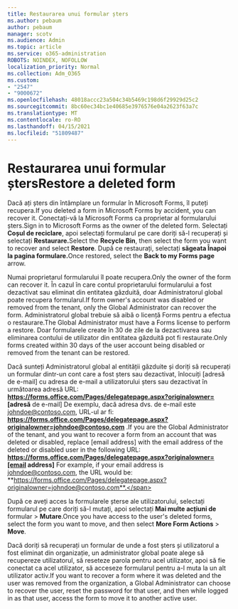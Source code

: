 ```yaml
---
title: Restaurarea unui formular șters
ms.author: pebaum
author: pebaum
manager: scotv
ms.audience: Admin
ms.topic: article
ms.service: o365-administration
ROBOTS: NOINDEX, NOFOLLOW
localization_priority: Normal
ms.collection: Adm_O365
ms.custom:
- "2547"
- "9000672"
ms.openlocfilehash: 48018accc23a504c34b5469c198d6f29929d25c2
ms.sourcegitcommit: 8bc60ec34bc1e40685e3976576e04a2623f63a7c
ms.translationtype: MT
ms.contentlocale: ro-RO
ms.lasthandoff: 04/15/2021
ms.locfileid: "51809487"
---
```

# <a name="restore-a-deleted-form"></a><span data-ttu-id="9bdde-102">Restaurarea unui formular șters</span><span class="sxs-lookup"><span data-stu-id="9bdde-102">Restore a deleted form</span></span>

<span data-ttu-id="9bdde-103">Dacă ați șters din întâmplare un formular în Microsoft Forms, îl puteți recupera.</span><span class="sxs-lookup"><span data-stu-id="9bdde-103">If you deleted a form in Microsoft Forms by accident, you can recover it.</span></span> <span data-ttu-id="9bdde-104">Conectați-vă la Microsoft Forms ca proprietar al formularului șters.</span><span class="sxs-lookup"><span data-stu-id="9bdde-104">Sign in to Microsoft Forms as the owner of the deleted form.</span></span> <span data-ttu-id="9bdde-105">Selectați **Coșul de reciclare**, apoi selectați formularul pe care doriți să-l recuperați și selectați **Restaurare.**</span><span class="sxs-lookup"><span data-stu-id="9bdde-105">Select the **Recycle Bin**, then select the form you want to recover and select **Restore**.</span></span> <span data-ttu-id="9bdde-106">După ce restaurați, selectați **săgeata Înapoi la pagina formulare.**</span><span class="sxs-lookup"><span data-stu-id="9bdde-106">Once restored, select the **Back to my Forms page** arrow.</span></span>

<span data-ttu-id="9bdde-107">Numai proprietarul formularului îl poate recupera.</span><span class="sxs-lookup"><span data-stu-id="9bdde-107">Only the owner of the form can recover it.</span></span> <span data-ttu-id="9bdde-108">În cazul în care contul proprietarului formularului a fost dezactivat sau eliminat din entitatea găzduită, doar Administratorul global poate recupera formularul.</span><span class="sxs-lookup"><span data-stu-id="9bdde-108">If form owner's account was disabled or removed from the tenant, only the Global Administrator can recover the form.</span></span> <span data-ttu-id="9bdde-109">Administratorul global trebuie să aibă o licență Forms pentru a efectua o restaurare.</span><span class="sxs-lookup"><span data-stu-id="9bdde-109">The Global Administrator must have a Forms license to perform a restore.</span></span> <span data-ttu-id="9bdde-110">Doar formularele create în 30 de zile de la dezactivarea sau eliminarea contului de utilizator din entitatea găzduită pot fi restaurate.</span><span class="sxs-lookup"><span data-stu-id="9bdde-110">Only forms created within 30 days of the user account being disabled or removed from the tenant can be restored.</span></span>

<span data-ttu-id="9bdde-111">Dacă sunteți Administratorul global al entității găzduite și doriți să recuperați un formular dintr-un cont care a fost șters sau dezactivat, înlocuiți [adresă de e-mail] cu adresa de e-mail a utilizatorului șters sau dezactivat în următoarea adresă URL: **https://forms.office.com/Pages/delegatepage.aspx?originalowner= [adresă** de e-mail] De exemplu, dacă adresa dvs. de e-mail este johndoe@contoso.com, URL-ul ar fi: **https://forms.office.com/Pages/delegatepage.aspx?originalowner=johndoe@contoso.com** .</span><span class="sxs-lookup"><span data-stu-id="9bdde-111">If you are the Global Administrator of the tenant, and you want to recover a form from an account that was deleted or disabled, replace [email address] with the email address of the deleted or disabled user in the following URL: **https://forms.office.com/Pages/delegatepage.aspx?originalowner=[email address]** For example, if your email address is johndoe@contoso.com, the URL would be: **https://forms.office.com/Pages/delegatepage.aspx?originalowner=johndoe@contoso.com**.</span></span> 

<span data-ttu-id="9bdde-112">După ce aveți acces la formularele șterse ale utilizatorului, selectați formularul pe care doriți să-l mutați, apoi selectați **Mai multe acțiuni de** formular  >  **Mutare**.</span><span class="sxs-lookup"><span data-stu-id="9bdde-112">Once you have access to the user's deleted forms, select the form you want to move, and then select **More Form Actions** > **Move**.</span></span>

<span data-ttu-id="9bdde-113">Dacă doriți să recuperați un formular de unde a fost șters și utilizatorul a fost eliminat din organizație, un administrator global poate alege să recupereze utilizatorul, să reseteze parola pentru acel utilizator, apoi să fie conectat ca acel utilizator, să acceseze formularul pentru a-l muta la un alt utilizator activ.</span><span class="sxs-lookup"><span data-stu-id="9bdde-113">If you want to recover a form where it was deleted and the user was removed from the organization, a Global Administrator can choose to recover the user, reset the password for that user, and then while logged in as that user, access the form to move it to another active user.</span></span> 